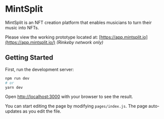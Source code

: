 
# MintSplit

MintSplit is an NFT creation platform that enables musicians to turn their music into NFTs.

Please view the working prototype located at: [https://app.mintsplit.io](https://app.mintsplit.io/) _(Rinkeby network only)_

## Getting Started

First, run the development server:

```bash
npm run dev
# or
yarn dev
```

Open [http://localhost:3000](http://localhost:3000) with your browser to see the result.

You can start editing the page by modifying `pages/index.js`. The page auto-updates as you edit the file.
